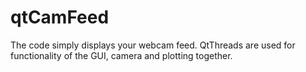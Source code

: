 # qtCamFeed
The code simply displays your webcam feed. 
QtThreads are used for functionality of the GUI, camera and plotting together. 


